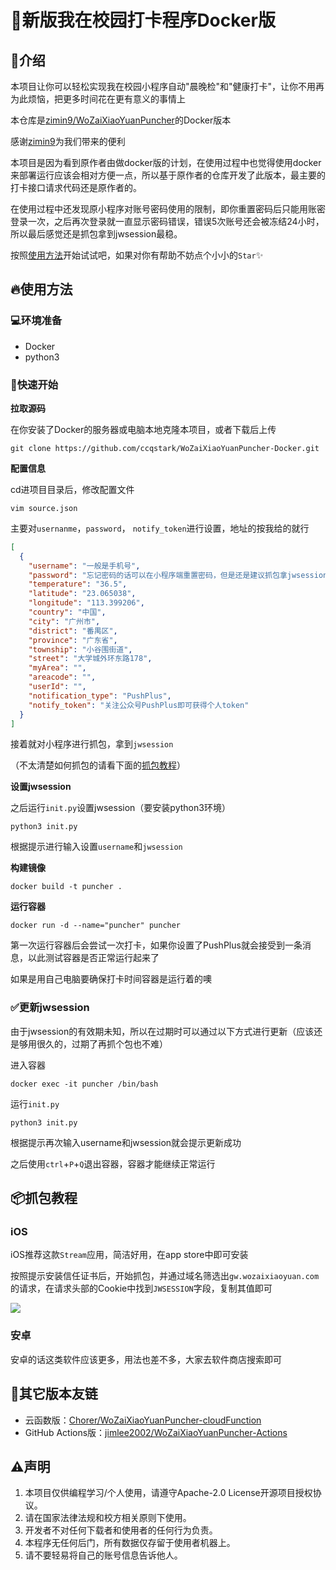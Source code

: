 # 🐳新版我在校园打卡程序Docker版

## 👋介绍

本项目让你可以轻松实现我在校园小程序自动"晨晚检"和"健康打卡"，让你不用再为此烦恼，把更多时间花在更有意义的事情上

本仓库是[zimin9/WoZaiXiaoYuanPuncher](https://github.com/zimin9/WoZaiXiaoYuanPuncher)的Docker版本

感谢[zimin9](https://github.com/zimin9)为我们带来的便利

本项目是因为看到原作者由做docker版的计划，在使用过程中也觉得使用docker来部署运行应该会相对方便一点，所以基于原作者的仓库开发了此版本，最主要的打卡接口请求代码还是原作者的。

在使用过程中还发现原小程序对账号密码使用的限制，即你重置密码后只能用账密登录一次，之后再次登录就一直显示密码错误，错误5次账号还会被冻结24小时，所以最后感觉还是抓包拿到jwsession最稳。

按照[使用方法](#🔥使用方法)开始试试吧，如果对你有帮助不妨点个小小的`Star`✨

## 🔥使用方法

### 💻环境准备

* Docker
* python3

### 🚀快速开始

**拉取源码**

在你安装了Docker的服务器或电脑本地克隆本项目，或者下载后上传

```shell
git clone https://github.com/ccqstark/WoZaiXiaoYuanPuncher-Docker.git
```

**配置信息**

cd进项目目录后，修改配置文件

```shell
vim source.json
```

主要对`usernanme`，`password`， `notify_token`进行设置，地址的按我给的就行

```json
[
  {
    "username": "一般是手机号",
    "password": "忘记密码的话可以在小程序端重置密码，但是还是建议抓包拿jwsession",
    "temperature": "36.5",
    "latitude": "23.065038",
    "longitude": "113.399206",
    "country": "中国",
    "city": "广州市",
    "district": "番禺区",
    "province": "广东省",
    "township": "小谷围街道",
    "street": "大学城外环东路178",
    "myArea": "",
    "areacode": "",
    "userId": "",
    "notification_type": "PushPlus",
    "notify_token": "关注公众号PushPlus即可获得个人token"
  }
]
```

接着就对小程序进行抓包，拿到`jwsession`

（不太清楚如何抓包的请看下面的[抓包教程](#📦抓包教程)）

**设置jwsession**

之后运行`init.py`设置jwsession（要安装python3环境）

```shell
python3 init.py
```

根据提示进行输入设置`username`和`jwsession`

**构建镜像**

```shell
docker build -t puncher .
```

**运行容器**

```shell
docker run -d --name="puncher" puncher
```

第一次运行容器后会尝试一次打卡，如果你设置了PushPlus就会接受到一条消息，以此测试容器是否正常运行起来了

如果是用自己电脑要确保打卡时间容器是运行着的噢

### ✅更新jwsession

由于jwsession的有效期未知，所以在过期时可以通过以下方式进行更新（应该还是够用很久的，过期了再抓个包也不难）

进入容器

```shell
docker exec -it puncher /bin/bash
```

运行`init.py`

```shell
python3 init.py
```

根据提示再次输入username和jwsession就会提示更新成功

之后使用`ctrl`+`P`+`Q`退出容器，容器才能继续正常运行

## 📦抓包教程

### iOS

iOS推荐这款`Stream`应用，简洁好用，在app store中即可安装

按照提示安装信任证书后，开始抓包，并通过域名筛选出`gw.wozaixiaoyuan.com`的请求，在请求头部的Cookie中找到`JWSESSION`字段，复制其值即可

![](https://cdn.jsdelivr.net/gh/ccqstark/image-bed/images/20210926214912.png)

### 安卓

安卓的话这类软件应该更多，用法也差不多，大家去软件商店搜索即可

## 🔗其它版本友链

* 云函数版：[Chorer/WoZaiXiaoYuanPuncher-cloudFunction](https://github.com/Chorer/WoZaiXiaoYuanPuncher-cloudFunction)
* GitHub Actions版：[jimlee2002/WoZaiXiaoYuanPuncher-Actions](https://github.com/jimlee2002/WoZaiXiaoYuanPuncher-Actions)

## ⚠️声明

1. 本项目仅供编程学习/个人使用，请遵守Apache-2.0 License开源项目授权协议。
2. 请在国家法律法规和校方相关原则下使用。
3. 开发者不对任何下载者和使用者的任何行为负责。
4. 本程序无任何后门，所有数据仅存留于使用者机器上。
5. 请不要轻易将自己的账号信息告诉他人。

